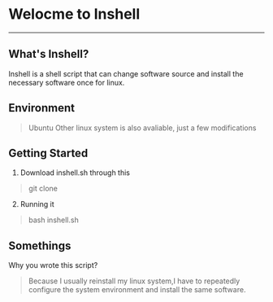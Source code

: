  # Welocme to Inshell
 ----
 
 ## What's Inshell?
 Inshell is a shell script that can change software source and install the necessary software once for linux. 

## Environment
> Ubuntu
> Other linux system is also avaliable, just a few modifications

## Getting Started

1. Download inshell.sh through this
> git clone 

2. Running it
> bash inshell.sh

## Somethings

Why you wrote this script?
> Because I usually reinstall my linux system,I have to repeatedly configure the system environment and install the same software.

